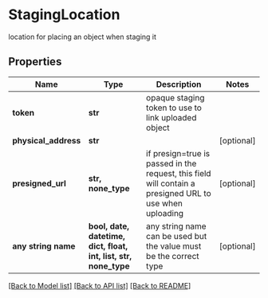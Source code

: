 # StagingLocation

location for placing an object when staging it

## Properties
Name | Type | Description | Notes
------------ | ------------- | ------------- | -------------
**token** | **str** | opaque staging token to use to link uploaded object | 
**physical_address** | **str** |  | [optional] 
**presigned_url** | **str, none_type** | if presign&#x3D;true is passed in the request, this field will contain a presigned URL to use when uploading | [optional] 
**any string name** | **bool, date, datetime, dict, float, int, list, str, none_type** | any string name can be used but the value must be the correct type | [optional]

[[Back to Model list]](../README.md#documentation-for-models) [[Back to API list]](../README.md#documentation-for-api-endpoints) [[Back to README]](../README.md)


